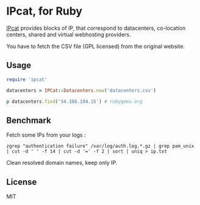IPcat, for Ruby
===============

[IPcat](https://github.com/client9/ipcat) provides blocks of IP,
that correspond to datacenters, co-location centers, shared and virtual
webhosting providers.

You have to fetch the CSV file (GPL licensed) from the original website.

Usage
-----

```ruby
require 'ipcat'

datacenters = IPCat::Datacenters.new('datacenters.csv')

p datacenters.find('54.186.104.15') # rubygems.org
```

Benchmark
---------

Fetch some IPs from your logs :

    zgrep "authentication failure" /var/log/auth.log.*.gz | grep pam_unix | cut -d ' ' -f 14 | cut -d '=' -f 2 | sort | uniq > ip.txt

Clean resolved domain names, keep only IP.

License
-------

MIT
